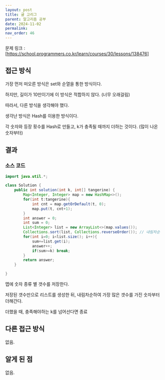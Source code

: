 ```yaml
---
layout: post
title: 귤 고리그
parent: 알고리즘 공부
date: 2024-11-02
permalink:
nav_order: 46
---
```


문제 링크 : [https://school.programmers.co.kr/learn/courses/30/lessons/138476]

## 접근 방식

가장 먼저 떠오른 방식은 set와 순열을 통한 방식이다.

하지만, 길이가 10만이기에 이 방식은 적합하지 않다. (너무 오래걸림)

따라서, 다른 방식을 생각해야 했다.

생각난 방식은 Hash를 이용한 방식이다.

각 숫자와 등장 횟수를 Hash로 만들고, k가 충족될 때까지 더하는 것이다. (많이 나온 숫자부터)

## 결과

### 소스 코드

```java
import java.util.*;

class Solution {
    public int solution(int k, int[] tangerine) {
        Map<Integer, Integer> map = new HashMap<>();
        for(int t:tangerine){
            int cnt = map.getOrDefault(t, 0);
            map.put(t, cnt+1);
        }
        int answer = 0;
        int sum = 0;
        List<Integer> list = new ArrayList<>(map.values());
        Collections.sort(list, Collections.reverseOrder()); // 내림차순
        for(int i=0; i<list.size(); i++){
            sum+=list.get(i);
            answer++;
            if(sum>=k) break;
        }
        return answer;
    }

}
```

맵에 숫자 종류 별 갯수를 저장한다.

저장된 갯수만으로 리스트를 생성한 뒤, 내림차순하여 가장 많은 갯수를 가진 숫자부터 더해간다.

더했을 때, 충족해야하는 k를 넘어선다면 종료

## 다른 접근 방식

없음.

## 알게 된 점

없음.

[https://school.programmers.co.kr/learn/courses/30/lessons/138476]: https://school.programmers.co.kr/learn/courses/30/lessons/138476
